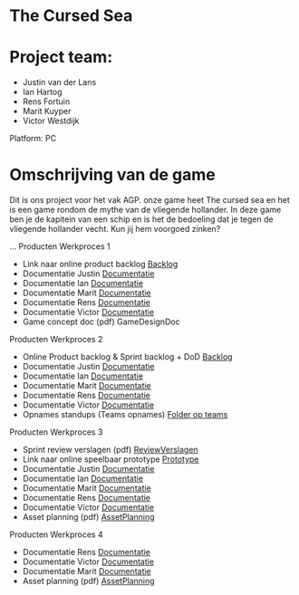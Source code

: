 # The Cursed Sea

# Project team:
* Justin van der Lans
* Ian Hartog
* Rens Fortuin
* Marit Kuyper
* Victor Westdijk

Platform: PC

# Omschrijving van de game
Dit is ons project voor het vak AGP. onze game heet The cursed sea en het is een game rondom de mythe van de vliegende hollander. In deze game ben je de kapitein van een schip en is het de bedoeling dat je tegen de vliegende hollander vecht. Kun jij hem voorgoed zinken?

...
Producten Werkproces 1

* Link naar online product backlog  	[Backlog](https://trello.com/b/bm7fRTja/mythe-team-7)
* Documentatie Justin [Documentatie](https://github.com/JustinvdLans/Mythe/tree/JustinvdLans-Branch/Documentatie)
* Documentatie Ian [Documentatie](https://github.com/JustinvdLans/Mythe/tree/Ian's-Branch/Documentatie)
* Documentatie Marit 	[Documentatie](https://github.com/JustinvdLans/Mythe/tree/Marit's-branch)
* Documentatie Rens 	[Documentatie](https://github.com/JustinvdLans/Mythe/tree/Ren's-branch/Documentatie (Bv. logboek))
* Documentatie Victor 	[Documentatie](https://github.com/JustinvdLans/Mythe/tree/Victor's-branch/documentatie)
* Game concept doc (pdf) 	GameDesignDoc
	
Producten Werkproces 2

* Online Product backlog & Sprint backlog + DoD 	[Backlog](https://trello.com/b/bm7fRTja/mythe-team-7)
* Documentatie Justin [Documentatie](https://github.com/JustinvdLans/Mythe/tree/JustinvdLans-Branch/Documentatie)
* Documentatie Ian [Documentatie](https://github.com/JustinvdLans/Mythe/tree/Ian's-Branch/Documentatie)
* Documentatie Marit 	[Documentatie](https://github.com/JustinvdLans/Mythe/tree/Marit's-branch)
* Documentatie Rens 	[Documentatie](https://github.com/JustinvdLans/Mythe/tree/Ren's-branch/Documentatie (Bv. logboek))
* Documentatie Victor 	[Documentatie](https://github.com/JustinvdLans/Mythe/tree/Victor's-branch/documentatie)
* Opnames standups (Teams opnames) 	[Folder op teams](https://teams.microsoft.com/_#/school/files/Team%2007?threadId=19%3A689bda904e084f399af86182762baf10%40thread.tacv2&ctx=channel&context=Recordings%2520daily%2520stand-up&rootfolder=%252Fteams%252FMytheGDGA1920-Team07%252FGedeelde%2520documenten%252FTeam%252007%252FRecordings%2520daily%2520stand-up)
	
Producten Werkproces 3

* Sprint review verslagen (pdf) 	[ReviewVerslagen](https://github.com/JustinvdLans/Mythe/tree/master/Algemene%20documentatie)
* Link naar online speelbaar prototype 	[Prototype](https://drive.google.com/drive/folders/1LJMf941Ou5wRfjw1wlq6ned0SeCi0jlE)
* Documentatie Justin [Documentatie](https://github.com/JustinvdLans/Mythe/tree/JustinvdLans-Branch/Documentatie)
* Documentatie Ian [Documentatie](https://github.com/JustinvdLans/Mythe/tree/Ian's-Branch/Documentatie)
* Documentatie Marit 	[Documentatie](https://github.com/JustinvdLans/Mythe/tree/Marit's-branch)
* Documentatie Rens 	[Documentatie](https://github.com/JustinvdLans/Mythe/tree/Ren's-branch/Documentatie (Bv. logboek))
* Documentatie Victor 	[Documentatie](https://github.com/JustinvdLans/Mythe/tree/Victor's-branch/documentatie)
* Asset planning (pdf) 	[AssetPlanning](https://github.com/JustinvdLans/Mythe/tree/master/Algemene%20documentatie)

Producten Werkproces 4

* Documentatie Rens	[Documentatie](https://github.com/JustinvdLans/Mythe/tree/Ren's-branch/Documentatie (Bv. logboek))
* Documentatie Victor 	[Documentatie](https://github.com/JustinvdLans/Mythe/tree/Victor's-branch/documentatie)
* Documentatie Marit 	[Documentatie](https://github.com/JustinvdLans/Mythe/tree/Marit's-branch)
* Asset planning (pdf) 	[AssetPlanning](https://github.com/JustinvdLans/Mythe/tree/master/Algemene%20documentatie)

